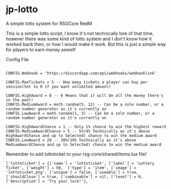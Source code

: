 # jp-lotto
 A simple lotto system for RSGCore RedM

This is a simple lotto script, I know it's not technically lore of that time, however there was some kind of lotto system and I don't know how it worked back then, or how I would make it work.
But this is just a simple way for players to earn money aswell!

Config File

```CONFIG = {}

CONFIG.Webhook = 'https://discordapp.com/api/webhooks/webhooklink'

CONFIG.MaxTickets = 5 -- How many tickets a player can buy per session(Set to 0 if you want unlimited amount)

CONFIG.HighAward = 0 -- 0 Means that it will be all the money there's in the pool!
CONFIG.MediumAward = math.random(5, 12) -- Can be a sole number, or a random number generator as it's currently on
CONFIG.LowAward = math.random(1, 3) -- Can be a sole number, or a random number generator as it's currently on

CONFIG.HighAwardChance = 1 -- Only 1% chance to win the highest reward
CONFIG.MediumAwardChance = 5 -- 5%(4% Technically as it's above HighAwardChance and up to Selected) chance to win the medium award
CONFIG.LowAward = 20 -- 20%(19% Technically as it's above MediumAwardChance and up to Selected) chance to win the medium award
```

Remember to add lottoticket to your rsg-core/shared/items.lua file!

```['lottoticket'] = {['name'] = 'lottoticket', ['label'] = 'Lottery Ticket', ['weight'] = 50,  ['type'] = 'item', ['image'] = 'lottoticket.png', ['unique'] = false, ['useable'] = true,  ['shouldClose'] = true, ['combinable'] = nil, ['level'] = 0, ['description'] = 'Try your luck!'},```
